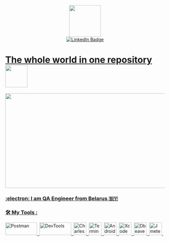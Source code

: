 <div id="header" align="center">
  <img src="https://media.giphy.com/media/3kPDmoWdBpQPNhCnUG/giphy.gif" width="100"/>
</div>

<div id="badges" align="center">
  <a href="http://www.linkedin.com/in/sbot">
    <img src="https://img.shields.io/badge/LinkedIn-blue?style=for-the-badge&logo=linkedin&logoColor=white" alt="LinkedIn Badge"/>
</div>
  
  <h1> 
  The whole world in one repository
  <img src="https://media.giphy.com/media/iFaPIqooUgZ2MkVNJI/giphy-downsized-large.gif" width="70px"/>
</h1>

  <div align="center">
  <img src="https://media.giphy.com/media/dWesBcTLavkZuG35MI/giphy.gif" width="600" height="300"/>
</div>
  
  ### :electron:  I am QA Engineer from Belarus :belarus:
  
  ### :hammer_and_wrench: My Tools :
  <div>
  <img src="https://hsto.org/getpro/habr/post_images/40e/c7f/b4f/40ec7fb4f579c099e14f300685f2222c.png" title="Postman" alt="Postman" width="100" height="40"/>&nbsp;
  <img src="https://res.cloudinary.com/practicaldev/image/fetch/s--DhsLUUcT--/c_imagga_scale,f_auto,fl_progressive,h_420,q_auto,w_1000/https://aavtech.site/wp-content/uploads/2018/09/ChromeDevtoolsArtboard-1-8.png" alt="DevTools" width="100" height="40"/>&nbsp;
  <img src="https://taiwebs.com/upload/icons/charles-web-debugging-proxy220-220.jpg" title="Charles" alt="Charles" width="40" height="40"/>&nbsp;
  <img src="https://encrypted-tbn0.gstatic.com/images?q=tbn:ANd9GcToIQhdp7GcAq-WYt65myiebWJaxAn4rnJPwg&usqp=CAU" title="Terminal" alt="Terminal" width="40" height="40"/>&nbsp;
  <img src="https://android-emulator.club/wp-content/uploads/Иконка-Android-Studio.jpg" title="AndriodS" alt="AndroidS" width="40" height="40"/>&nbsp;
  <img src="https://cdn.icon-icons.com/icons2/3053/PNG/512/xcode_macos_bigsur_icon_189539.png" title="Xcode" alt="Xcode" width="40" height="40"/>&nbsp;
  <img src="https://cdn.icon-icons.com/icons2/1381/PNG/512/dbeaver_94555.png"  title="Dbeaver" alt="Dbeaver" width="40" height="40"/>&nbsp;
  <img src="https://community.chocolatey.org/content/packageimages/jmeter.5.5.svg" title="Jmeter" alt="Jmeter" width="40" height="40"/>&nbsp;
</div>
